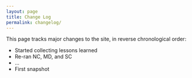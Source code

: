 ```yaml
---
layout: page
title: Change Log
permalink: changelog/
---
```


This page tracks major changes to the site, in reverse chronological order:

- Started collecting lessons learned
- Re-ran NC, MD, and SC
- ...
- First snapshot